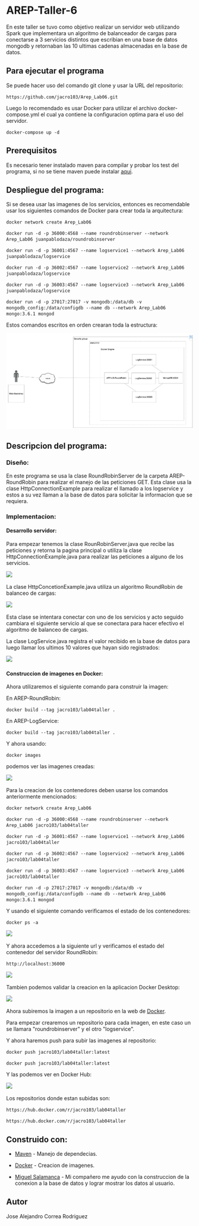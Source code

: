# AREP-Taller-6
En este taller se tuvo como objetivo realizar un servidor web utilizando Spark que implementara un algoritmo de balanceador de cargas para conectarse a 3 servicios distintos que escribian en una base de datos mongodb y retornaban las 10 ultimas cadenas almacenadas en la base de datos.

## Para ejecutar el programa

Se puede hacer uso del comando git clone y usar la URL del repositorio:
```
https://github.com/jacro103/Arep_Lab06.git
```
Luego lo recomendado es usar Docker para utilizar el archivo docker-compose.yml el cual ya contiene la configuracion optima para el uso del servidor.

```
docker-compose up -d
```

## Prerequisitos

Es necesario tener instalado maven para compilar y probar los test del programa, si no se tiene maven puede instalar [aqui](https://maven.apache.org/install.html).

## Despliegue del programa:

Si se desea usar las imagenes de los servicios, entonces es recomendable usar los siguientes comandos de Docker para crear toda la arquitectura:

```
docker network create Arep_Lab06
```

```
docker run -d -p 36000:4568 --name roundrobinserver --network Arep_Lab06 juanpablodaza/roundrobinserver
```

```
docker run -d -p 36001:4567 --name logservice1 --network Arep_Lab06 juanpablodaza/logservice
```

```
docker run -d -p 36002:4567 --name logservice2 --network Arep_Lab06 juanpablodaza/logservice
```

```
docker run -d -p 36003:4567 --name logservice3 --network Arep_Lab06 juanpablodaza/logservice
```

```
docker run -d -p 27017:27017 -v mongodb:/data/db -v mongodb_config:/data/configdb --name db --network Arep_Lab06 mongo:3.6.1 mongod
```

Estos comandos escritos en orden crearan toda la estructura:

![](./Imagen/a.png)<br>




## Descripcion del programa:

### Diseño:

En este programa se usa la clase RoundRobinServer de la carpeta AREP-RoundRobin para realizar el manejo de las peticiones GET. Esta clase usa la clase HttpConnectionExample para realizar el llamado a los logservice y estos a su vez llaman a la base de datos para solicitar la informacion que se requiera.

### Implementacion:

#### Desarrollo servidor:

Para empezar tenemos la clase RounRobinServer.java que recibe las peticiones y retorna la pagina principal o utiliza la clase HttpConnectionExample.java para realizar las peticiones a alguno de los servicios.<br>

![](./Imagen/RoundRobinServer.png)<br>

La clase HttpConcetionExample.java utiliza un algoritmo RoundRobin de balanceo de cargas:<br>

![](./Imagen/Httpconnection.png)<br>

Esta clase se intentara conectar con uno de los servicios y acto seguido cambiara el siguiente servicio al que se conectara para hacer efectivo el algoritmo de balanceo de cargas.<br>

La clase LogService.java registra el valor recibido en la base de datos para luego llamar los ultimos 10 valores que hayan sido registrados:<br>

![](./Imagen/LogService.png)<br>


#### Construccion de imagenes en Docker:

Ahora utilizaremos el siguiente comando para construir la imagen:<br>

En AREP-RoundRobin:

```
docker build --tag jacro103/lab04taller .
```

En AREP-LogService:

```
docker build --tag jacro103/lab04taller .
```

Y ahora usando:

```
docker images
```

podemos ver las imagenes creadas:<br>

![](./Imagen/DockerImages.png)<br>

Para la creacion de los contenedores deben usarse los comandos anteriormente mencionados:

```
docker network create Arep_Lab06
```

```
docker run -d -p 36000:4568 --name roundrobinserver --network Arep_Lab06 jacro103/lab04taller
```

```
docker run -d -p 36001:4567 --name logservice1 --network Arep_Lab06 jacro103/lab04taller
```

```
docker run -d -p 36002:4567 --name logservice2 --network Arep_Lab06 jacro103/lab04taller
```

```
docker run -d -p 36003:4567 --name logservice3 --network Arep_Lab06 jacro103/lab04taller
```

```
docker run -d -p 27017:27017 -v mongodb:/data/db -v mongodb_config:/data/configdb --name db --network Arep_Lab06 mongo:3.6.1 mongod
```

Y usando el siguiente comando verificamos el estado de los contenedores:

```
docker ps -a
```

![](./Imagen/DockerContainers.png)<br>

Y ahora accedemos a la siguiente url y verificamos el estado del contenedor del servidor RoundRobin:

```
http://localhost:36000
```

![](./Imagen/RoundRobinServerBrowser.png)<br>


Tambien podemos validar la creacion en la aplicacion Docker Desktop:

![](./Imagen/DockerDesktop.png)

Ahora subiremos la imagen a un repositorio en la web de [Docker](https://www.docker.com).<br>

Para empezar crearemos un repositorio para cada imagen, en este caso un se llamara "roundrobinserver" y el otro "logservice".<br>

Y ahora haremos push para subir las imagenes al repositorio:<br>

```
docker push jacro103/lab04taller:latest
```

```
docker push jacro103/lab04taller:latest
```

Y las podemos ver en Docker Hub:<br>

![](./Images/DockerHub.png)<br>

Los repositorios donde estan subidas son:

```
https://hub.docker.com/r/jacro103/lab04taller
```

```
https://hub.docker.com/r/jacro103/lab04taller
```


## Construido con:

* [Maven](https://maven.apache.org/) - Manejo de dependecias.

* [Docker](https://www.docker.com) - Creacion de imagenes.

* [Miguel Salamanca](https://github.com/miguelsalamanca007/ArepLogService) - Mi compañero me ayudo con la construccion de la conexion a la base de datos y lograr mostrar los datos al usuario.

## Autor
Jose Alejandro Correa Rodriguez